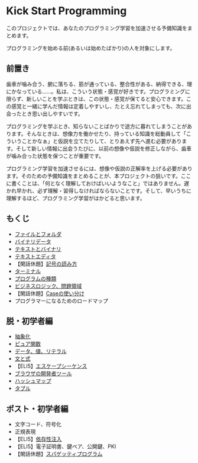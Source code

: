 # Kick Start Programming

このプロジェクトでは、あなたのプログラミング学習を加速させる予備知識をまとめます。

プログラミングを始める前(あるいは始めたばかり)の人を対象にします。

## 前置き

歯車が噛み合う、腑に落ちる、筋が通っている、整合性がある、納得できる、理にかなっている……。私は、こういう状態・感覚が好きです。プログラミングに限らず、新しいことを学ぶときは、この状態・感覚が保てると安心できます。この感覚と一緒に学んだ情報は定着しやすいし、たとえ忘れてしまっても、次に出会ったとき思い出しやすいです。

プログラミングを学ぶとき、知らないことばかりで途方に暮れてしまうことがあります。そんなときは、想像力を働かせたり、持っている知識を総動員して「こういうことかなぁ」と仮説を立てたりして、とりあえず先へ進む必要があります。そして新しい情報に出会うたびに、以前の想像や仮説を修正しながら、歯車が噛み合った状態を保つことが重要です。

プログラミング学習を加速させるには、想像や仮説の正解率を上げる必要があります。そのための予備知識をまとめることが、本プロジェクトの狙いです。ここに書くことは、「何となく理解しておけばいいようなこと」ではありません。遅かれ早かれ、必ず理解・習得しなければならないことです。そして、早いうちに理解するほど、プログラミング学習がはかどると思います。

## もくじ

- [ファイルとフォルダ](articles/filedir.md)
- [バイナリデータ](articles/binary.md)
- [テキストとバイナリ](articles/text.md)
- [テキストエディタ](articles/editor.md)
- 【閑話休題】[記号の読み方](articles/marks.md)
- [ターミナル](articles/terminal.md)
- [プログラムの種類](articles/software.md)
- [ビジネスロジック、問題領域](articles/bl.md)
- 【閑話休題】[Caseの使い分け](articles/case.md)
- プログラマーになるためのロードマップ

## 脱・初学者編

- [抽象化](articles/abstraction.md)
- [ピュア関数](articles/purefunc.md)
- [データ、値、リテラル](articles/literal.md)
- [文と式](articles/stmtexpr.md)
- 【ELI5】[エスケープシーケンス](articles/escape.md)
- [ブラウザの開発者ツール](devtools/index.md)
- [ハッシュマップ](articles/hashmap.md)
- [タプル](articles/tuple.md)

## ポスト・初学者編

- 文字コード、符号化
- 正規表現
- 【ELI5】[依存性注入](articles/di.md)
- 【ELI5】電子証明書、鍵ペア、公開鍵、PKI
- 【閑話休題】[スパゲッティプログラム](articles/spaghetti.md)

